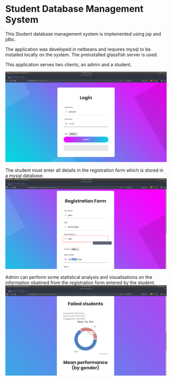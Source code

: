 # Student Database Management System
This Student database management system is implemented using jsp and jdbc.

The application was developed in netbeans and requires mysql to be installed locally on the system. The preinstalled glassfish server is used.

This application serves two clients, an admin and a student.


![](images/image1.png)



The student must enter all details in the registration form which is stored in a mysql database.
![](images/image3.png)



Admin can perform some statistical analysis and visualisations on the information obatined from the registration form entered by the student.
![](images/image2.png)
